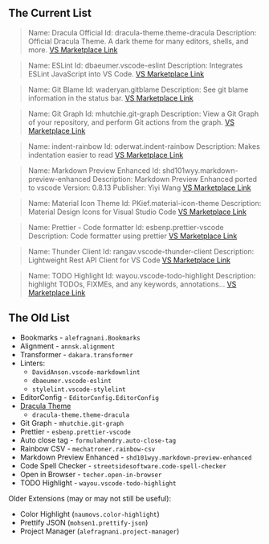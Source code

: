 ## The Current List

> Name: Dracula Official
> Id: dracula-theme.theme-dracula
> Description: Official Dracula Theme. A dark theme for many editors, shells, and more.
> [VS Marketplace Link](https://marketplace.visualstudio.com/items?itemName=dracula-theme.theme-dracula)

> Name: ESLint
> Id: dbaeumer.vscode-eslint
> Description: Integrates ESLint JavaScript into VS Code.
> [VS Marketplace Link](https://marketplace.visualstudio.com/items?itemName=dbaeumer.vscode-eslint)

> Name: Git Blame
> Id: waderyan.gitblame
> Description: See git blame information in the status bar.
> [VS Marketplace Link](https://marketplace.visualstudio.com/items?itemName=waderyan.gitblame)

> Name: Git Graph
> Id: mhutchie.git-graph
> Description: View a Git Graph of your repository, and perform Git actions from the graph.
> [VS Marketplace Link](https://marketplace.visualstudio.com/items?itemName=mhutchie.git-graph)

> Name: indent-rainbow
> Id: oderwat.indent-rainbow
> Description: Makes indentation easier to read
> [VS Marketplace Link](https://marketplace.visualstudio.com/items?itemName=oderwat.indent-rainbow)

> Name: Markdown Preview Enhanced
> Id: shd101wyy.markdown-preview-enhanced
> Description: Markdown Preview Enhanced ported to vscode
> Version: 0.8.13
> Publisher: Yiyi Wang
> [VS Marketplace Link](https://marketplace.visualstudio.com/items?itemName=shd101wyy.markdown-preview-enhanced)

> Name: Material Icon Theme
> Id: PKief.material-icon-theme
> Description: Material Design Icons for Visual Studio Code
> [VS Marketplace Link](https://marketplace.visualstudio.com/items?itemName=PKief.material-icon-theme)

> Name: Prettier - Code formatter
> Id: esbenp.prettier-vscode
> Description: Code formatter using prettier
> [VS Marketplace Link](https://marketplace.visualstudio.com/items?itemName=esbenp.prettier-vscode)

> Name: Thunder Client
> Id: rangav.vscode-thunder-client
> Description: Lightweight Rest API Client for VS Code
> [VS Marketplace Link](https://marketplace.visualstudio.com/items?itemName=rangav.vscode-thunder-client)

> Name: TODO Highlight
> Id: wayou.vscode-todo-highlight
> Description: highlight TODOs, FIXMEs, and any keywords, annotations...
> [VS Marketplace Link](https://marketplace.visualstudio.com/items?itemName=wayou.vscode-todo-highlight)

## The Old List

- Bookmarks - `alefragnani.Bookmarks`
- Alignment - `annsk.alignment`
- Transformer - `dakara.transformer`
- Linters:
  - `DavidAnson.vscode-markdownlint`
  - `dbaeumer.vscode-eslint`
  - `stylelint.vscode-stylelint`
- EditorConfig - `EditorConfig.EditorConfig`
- [Dracula Theme](https://draculatheme.com/)
  - `dracula-theme.theme-dracula`
- Git Graph - `mhutchie.git-graph`
- Prettier - `esbenp.prettier-vscode`
- Auto close tag - `formulahendry.auto-close-tag`
- Rainbow CSV - `mechatroner.rainbow-csv`
- Markdown Preview Enhanced - `shd101wyy.markdown-preview-enhanced`
- Code Spell Checker - `streetsidesoftware.code-spell-checker`
- Open in Browser - `techer.open-in-browser`
- TODO Highlight - `wayou.vscode-todo-highlight`

Older Extensions (may or may not still be useful):

- Color Highlight (`naumovs.color-highlight`)
- Prettify JSON (`mohsen1.prettify-json`)
- Project Manager (`alefragnani.project-manager`)
